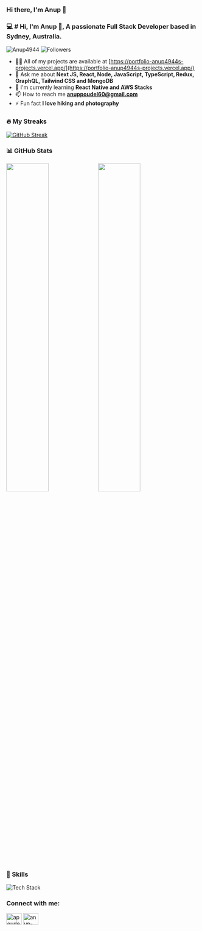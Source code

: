 ### Hi there, I'm Anup 👋

<h3 align="left">💻 # Hi, I'm Anup 👋, A passionate Full Stack Developer based in Sydney, Australia.</h3>

<p align="left">
  <img src="https://komarev.com/ghpvc/?username=Anup4944&label=Profile%20views&color=0e75b6&style=flat" alt="Anup4944" /> 
  <img src="https://img.shields.io/github/followers/Anup4944?label=Followers" alt="Followers" />
</p>

- 👨‍💻 All of my projects are available at [https://portfolio-anup4944s-projects.vercel.app/](https://portfolio-anup4944s-projects.vercel.app/)
- 💬 Ask me about **Next JS, React, Node, JavaScript, TypeScript, Redux, GraphQL, Tailwind CSS and MongoDB**
- 🌱 I'm currently learning **React Native and AWS Stacks**
- 📫 How to reach me **anuppoudel60@gmail.com**
- ⚡ Fun fact **I love hiking and photography**

<h3 align="left">🔥 My Streaks</h3>

<p align="left">


[![GitHub Streak](https://github-readme-streak-stats-eight.vercel.app?user=Anup4944&theme=tokyonight&hide_border=true)](https://git.io/streak-stats)


</p>

<h3 align="left">📊 GitHub Stats</h3>

<p align="left">
  <img width="47%" src="https://github-readme-stats.vercel.app/api?username=Anup4944&show_icons=true&theme=radical&hide_border=true" />  
  <img width="47%" src="https://github-readme-stats.vercel.app/api/top-langs/?username=Anup4944&theme=radical&layout=compact&hide_border=true" />
</p>

<h3 align="left">🚀 Skills</h3>

<p align="left">
  <img src="https://skillicons.dev/icons?i=nextjs,react,nodejs,js,ts,redux,graphql,tailwind,mongodb,aws" alt="Tech Stack" />
</p>

<h3 align="left">Connect with me:</h3>

<p align="left">
  <a href="https://twitter.com/apoudel_" target="blank"><img align="center" src="https://raw.githubusercontent.com/rahuldkjain/github-profile-readme-generator/master/src/images/icons/Social/twitter.svg" alt="apoudel_" height="30" width="40" /></a>
  <a href="https://linkedin.com/in/anup-poudel" target="blank"><img align="center" src="https://raw.githubusercontent.com/rahuldkjain/github-profile-readme-generator/master/src/images/icons/Social/linked-in-alt.svg" alt="anup-poudel" height="30" width="40" /></a>
</p>
